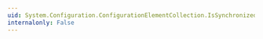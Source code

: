 ```yaml
---
uid: System.Configuration.ConfigurationElementCollection.IsSynchronized
internalonly: False
---
```

